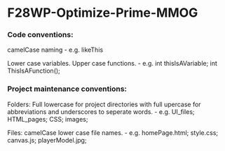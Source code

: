 # F28WP-Optimize-Prime-MMOG



### Code conventions:

camelCase naming - e.g. likeThis

Lower case variables. Upper case functions. - e.g. int thisIsAVariable; int ThisIsAFunction();


### Project maintenance conventions:

Folders:
Full lowercase for project directories with full upercase for abbreviations and underscores to seperate words. - e.g. UI_files; HTML_pages; CSS; images;

Files:
camelCase lower case file names. - e.g. homePage.html; style.css; canvas.js; playerModel.jpg;
